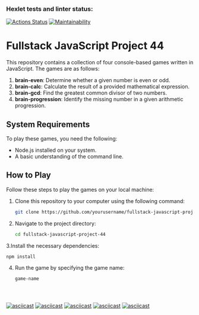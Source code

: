 ### Hexlet tests and linter status:

[![Actions Status](https://github.com/TanyaAl/fullstack-javascript-project-44/actions/workflows/hexlet-check.yml/badge.svg)](https://github.com/TanyaAl/fullstack-javascript-project-44/actions)
[![Maintainability](https://api.codeclimate.com/v1/badges/680b09cf3f495a3295af/maintainability)](https://codeclimate.com/github/TanyaAl/fullstack-javascript-project-44/maintainability)
# Fullstack JavaScript Project 44

This repository contains a collection of four console-based games written in JavaScript. The games are as follows:

1. **brain-even**: Determine whether a given number is even or odd.
2. **brain-calc**: Calculate the result of a provided mathematical expression.
3. **brain-gcd**: Find the greatest common divisor of two numbers.
4. **brain-progression**: Identify the missing number in a given arithmetic progression.

## System Requirements

To play these games, you need the following:

- Node.js installed on your system.
- A basic understanding of the command line.

## How to Play

Follow these steps to play the games on your local machine:

1. Clone this repository to your computer using the following command:

   ```bash
   git clone https://github.com/yourusername/fullstack-javascript-project-44.git
2. Navigate to the project directory:

   ```bash
   cd fullstack-javascript-project-44
3.Install the necessary dependencies:

   ```bash
   npm install
   ```
4. Run the game by specifying the game name:

   ```bash
   game-name





[![asciicast](https://asciinema.org/a/3DbqGrgYiF771Fy6WELFSS7sF.svg)](https://asciinema.org/a/3DbqGrgYiF771Fy6WELFSS7sF)
[![asciicast](https://asciinema.org/a/l5gBWCxef97WjpYV5iMDvM21Q.svg)](https://asciinema.org/a/l5gBWCxef97WjpYV5iMDvM21Q)
[![asciicast](https://asciinema.org/a/3xcE02HRZ7ye6PgSSvLzUKRRj.svg)](https://asciinema.org/a/3xcE02HRZ7ye6PgSSvLzUKRRj)
[![asciicast](https://asciinema.org/a/J8bQq9qMskGEgONzNyPl5oJMe.svg)](https://asciinema.org/a/J8bQq9qMskGEgONzNyPl5oJMe)
[![asciicast](https://asciinema.org/a/QcBnfICpq9qd9qF41X1oTEdqL.svg)](https://asciinema.org/a/QcBnfICpq9qd9qF41X1oTEdqL)
